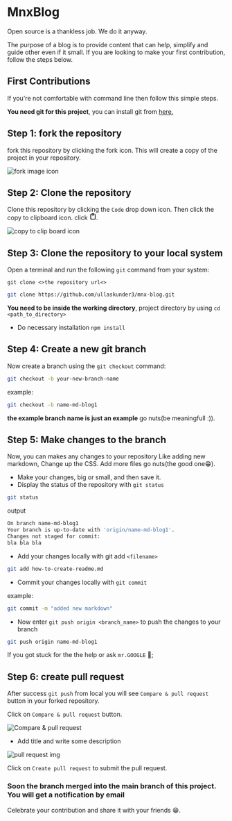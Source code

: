 # MnxBlog

Open source is a thankless job. We do it anyway.

The purpose of a blog is to provide content that can help, simplify and guide other even if it small. If you are looking to make your first contribution, follow the steps below.

## First Contributions

If you're not comfortable with command line then follow this simple steps.

**You need git for this project**, you can install git from [here.](https://git-scm.com/)

## Step 1: fork the repository

fork this repository by clicking the fork icon. This will create a copy of the project in your repository.

![fork image icon](https://docs.github.com/assets/cb-28613/images/help/repository/fork_button.png)

## Step 2: Clone the repository

Clone this repository by clicking the `Code` drop down icon. Then click the copy to clipboard icon. click <svg version="1.1" width="16" height="16" viewBox="0 0 16 16" class="octicon octicon-paste" aria-label="The clipboard icon" role="img"><path fill-rule="evenodd" d="M5.75 1a.75.75 0 00-.75.75v3c0 .414.336.75.75.75h4.5a.75.75 0 00.75-.75v-3a.75.75 0 00-.75-.75h-4.5zm.75 3V2.5h3V4h-3zm-2.874-.467a.75.75 0 00-.752-1.298A1.75 1.75 0 002 3.75v9.5c0 .966.784 1.75 1.75 1.75h8.5A1.75 1.75 0 0014 13.25v-9.5a1.75 1.75 0 00-.874-1.515.75.75 0 10-.752 1.298.25.25 0 01.126.217v9.5a.25.25 0 01-.25.25h-8.5a.25.25 0 01-.25-.25v-9.5a.25.25 0 01.126-.217z"></path></svg>.

![copy to clip board icon](https://docs.github.com/assets/cb-33207/images/help/repository/https-url-clone-cli.png)

## Step 3: Clone the repository to your local system

Open a terminal and run the following `git` command from your system:

`git clone <>the repository url<>`

```bash
git clone https://github.com/ullaskunder3/mnx-blog.git
```

**You need to be inside the working directory**, project directory by using `cd <path_to_directory>`

- Do necessary installation `npm install`

## Step 4: Create a new git branch

Now create a branch using the `git checkout` command:

```bash
git checkout -b your-new-branch-name
```

example:

```bash
git checkout -b name-md-blog1
```

**the example branch name is just an example** go nuts(be meaningfull :)).

## Step 5: Make changes to the branch

Now, you can makes any changes to your repository Like adding new markdown, Change up the CSS. Add more files go nuts(the good one😁).

- Make your changes, big or small, and then save it.
- Display the status of the repository with `git status`

```bash
git status
```

output

```bash
On branch name-md-blog1
Your branch is up-to-date with 'origin/name-md-blog1'.
Changes not staged for commit:
bla bla bla
```

- Add your changes locally with git add `<filename>`

```bash
git add how-to-create-readme.md
```

- Commit your changes locally with  `git commit`

example:

```bash
git commit -m "added new markdown" 
```

- Now enter `git push origin <branch_name>` to push the changes to your branch

```bash
git push origin name-md-blog1
```

If you got stuck for the the help or ask `mr.GOOGLE` 🤩;

## Step 6: create pull request

After success `git push` from local you will see `Compare & pull request` button in your forked repository.

Click on `Compare & pull request` button.

![Compare & pull request](https://opensource.com/sites/default/files/uploads/compare-and-pull-request-button.png)

- Add title and write some description

![pull request img](https://i.stack.imgur.com/aJJ1n.png)

Click on `Create pull request` to submit the pull request.

### Soon the branch merged into the main branch of this project. You will get a notification by email

Celebrate your contribution and share it with your friends 😁.
